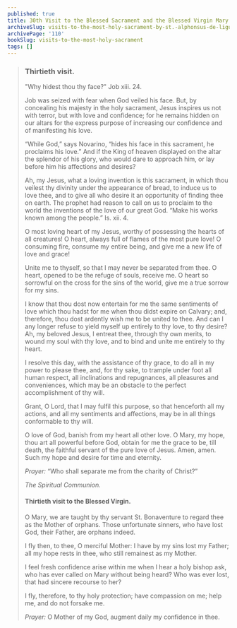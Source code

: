 ```yaml
---
published: true
title: 30th Visit to the Blessed Sacrament and the Blessed Virgin Mary
archiveSlug: visits-to-the-most-holy-sacrament-by-st.-alphonsus-de-liguori
archivePage: '110'
bookSlug: visits-to-the-most-holy-sacrament
tags: []
---
```


> ### Thirtieth visit.
> 
> "Why hidest thou thy face?" Job xiii. 24.
> 
> Job was seized with fear when God veiled his face. But, by concealing his majesty in the holy sacrament, Jesus inspires us not with terror, but with love and confidence; for he remains hidden on our altars for the express purpose of increasing our confidence and of manifesting his love.
>
> “While God,” says Novarino, “hides his face in this sacrament, he proclaims his love.” And if the King of heaven displayed on the altar the splendor of his glory, who would dare to approach him, or lay before him his affections and desires?
> 
> Ah, my Jesus, what a loving invention is this sacrament, in which thou veilest thy divinity under the appearance of bread, to induce us to love thee, and to give all who desire it an opportunity of finding thee on earth. The prophet had reason to call on us to proclaim to the world the inventions of the love of our great God. “Make his works known among the people.” Is. xii. 4.
>
> O most loving heart of my Jesus, worthy of possessing the hearts of all creatures! O heart, always full of flames of the most pure love! O consuming fire, consume my entire being, and give me a new life of love and grace!
>
> Unite me to thyself, so that I may never be separated from thee. O heart, opened to be the refuge of souls, receive me. O heart so sorrowful on the cross for the sins of the world, give me a true sorrow for my sins.
>
> I know that thou dost now entertain for me the same sentiments of love which thou hadst for me when thou didst expire on Calvary; and, therefore, thou dost ardently wish me to be united to thee. And can I any longer refuse to yield myself up entirely to thy love, to thy desire? Ah, my beloved Jesus, I entreat thee, through thy own merits, to wound my soul with thy love, and to bind and unite me entirely to thy heart.
>
> I resolve this day, with the assistance of thy grace, to do all in my power to please thee, and, for thy sake, to trample under foot all human respect, all inclinations and repugnances, all pleasures and conveniences, which may be an obstacle to the perfect accomplishment of thy will.
>
> Grant, O Lord, that I may fulfil this purpose, so that henceforth all my actions, and all my sentiments and affections, may be in all things conformable to thy will.
>
> O love of God, banish from my heart all other love. O Mary, my hope, thou art all powerful before God, obtain for me the grace to be, till death, the faithful servant of the pure love of Jesus. Amen, amen. Such my hope and desire for time and eternity.
> 
> *Prayer:* “Who shall separate me from the charity of Christ?”
> 
> *The Spiritual Communion.*
> 
> #### Thirtieth visit to the Blessed Virgin.
> 
> O Mary, we are taught by thy servant St. Bonaventure to regard thee as the Mother of orphans. Those unfortunate sinners, who have lost God, their Father, are orphans indeed.
>
> I fly then, to thee, O merciful Mother: I have by my sins lost my Father; all my hope rests in thee, who still remainest as my Mother.
>
> I feel fresh confidence arise within me when I hear a holy bishop ask, who has ever called on Mary without being heard? Who was ever lost, that had sincere recourse to her?
>
> I fly, therefore, to thy holy protection; have compassion on me; help me, and do not forsake me.
> 
> *Prayer:* O Mother of my God, augment daily my confidence in thee.
